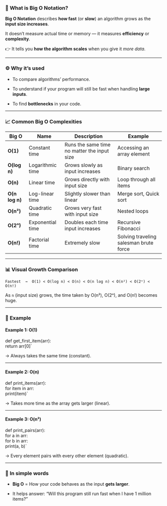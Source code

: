 ### 🧠 **What is Big O Notation?**

**Big O Notation** describes **how fast** (or **slow**) an algorithm grows as the **input size increases**.

It doesn’t measure actual time or memory — it measures **efficiency** or **complexity**.

👉 It tells you **how the algorithm scales** when you give it _more data_.

---

### ⚙️ **Why it’s used**

- To compare algorithms’ performance.
    
- To understand if your program will still be fast when handling **large inputs**.
    
- To find **bottlenecks** in your code.
    

---

### 📈 **Common Big O Complexities**

|Big O|Name|Description|Example|
|---|---|---|---|
|**O(1)**|Constant time|Runs the same time no matter the input size|Accessing an array element|
|**O(log n)**|Logarithmic time|Grows slowly as input increases|Binary search|
|**O(n)**|Linear time|Grows directly with input size|Loop through all items|
|**O(n log n)**|Log-linear time|Slightly slower than linear|Merge sort, Quick sort|
|**O(n²)**|Quadratic time|Grows very fast with input size|Nested loops|
|**O(2ⁿ)**|Exponential time|Doubles each time input increases|Recursive Fibonacci|
|**O(n!)**|Factorial time|Extremely slow|Solving traveling salesman brute force|

---

### 📊 **Visual Growth Comparison**

`Fastest  →  O(1) < O(log n) < O(n) < O(n log n) < O(n²) < O(2ⁿ) < O(n!)`

As `n` (input size) grows, the time taken by O(n²), O(2ⁿ), and O(n!) becomes huge.

---

### 🧩 **Example**

#### Example 1: O(1)

def get_first_item(arr):    
	return arr[0]`

→ Always takes the same time (constant).

---

#### Example 2: O(n)

def print_items(arr):    
	for item in arr:         
		print(item)`

→ Takes more time as the array gets larger (linear).

---

#### Example 3: O(n²)

def print_pairs(arr):     
	for a in arr:         
		for b in arr:             
			print(a, b)`

→ Every element pairs with every other element (quadratic).

---

### 🧠 **In simple words**

- **Big O** = How your code behaves as the input **gets larger**.
    
- It helps answer: “Will this program still run fast when I have 1 million items?”